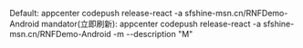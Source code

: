 Default: appcenter codepush release-react -a sfshine-msn.cn/RNFDemo-Android
mandator(立即刷新): appcenter codepush release-react -a sfshine-msn.cn/RNFDemo-Android  -m --description "M"
